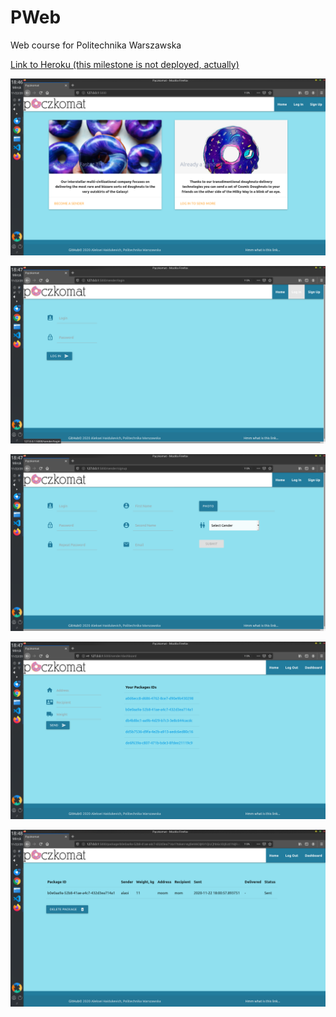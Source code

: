 # PWeb
Web course for Politechnika Warszawska

[Link to Heroku (this milestone is not deployed, actually)](https://still-dawn-00696.herokuapp.com/)


![alt text][1]

[1]: https://github.com/McCastles/PWeb/blob/main/Milestone2/screenshots/1 "1"


![alt text][2]

[2]: https://github.com/McCastles/PWeb/blob/main/Milestone2/screenshots/2 "2"


![alt text][3]

[3]: https://github.com/McCastles/PWeb/blob/main/Milestone2/screenshots/3 "3"


![alt text][4]

[4]: https://github.com/McCastles/PWeb/blob/main/Milestone2/screenshots/4 "4"


![alt text][5]

[5]: https://github.com/McCastles/PWeb/blob/main/Milestone2/screenshots/5 "5"
